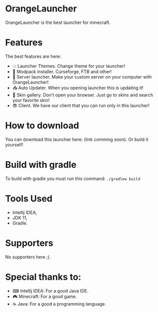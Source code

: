 # OrangeLauncher
OrangeLauncher is the best launcher for minecraft.
# Features
The best features are here:
- 💥 Launcher Themes. Change theme for your launcher!
- 🔧 Modpack installer. Curseforge, FTB and other!
- 📡 Server launcher. Make your custom server on your computer with OrangeLauncher!
- 📥 Auto Updater. When you opening launcher this is updating it!
- 🧔 Skin gallery. Don't open your browser. Just go to skins and search your favorite skin!
- 😎 Client. We have our client that you can run only in this launcher!
# How to download
You can download this launcher here: (link comming soon).
Or build it yourself!
# Build with gradle
To build with gradle you must run this command:
```./gradlew build```
# Tools Used
- Intellij IDEA,
- JDK 11,
- Gradle.
# Supporters
No supporters here ;(.
# Special thanks to:
- ⌨ Intellij IDEA: For a good Java IDE.
- 🎮 Minecraft: For a good game.
- ☕ Java: For a good a programming language.
